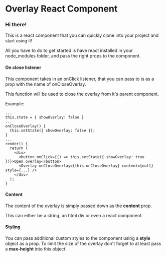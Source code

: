 # Overlay React Component



### Hi there!

This is a react component that you can quickly clone into your project and start using it!

All you have to do to get started is have react installed in your node_modules folder, and pass the right props to the component.

#### On close listener

This component takes in an onClick listener, that you can pass to is as a prop with the name of onCloseOverlay.

This function will be used to close the overlay from it's parent component.

Example:

```
...
this.state = { showOverlay: false }
...
onCloseOverlay() {
  this.setState({ showOverlay: false });
}
...
render() {
  return (
    <div>
      <button onClick={() => this.setState({ showOverlay: true })}>Open overlay</button>
      <Overlay onCloseOverlay={this.onCloseOverlay} content={null} style={...} />
    </div>
  );
}
```



#### Content

The content of the overlay is simply passed down as the __content__ prop.

This can either be a string, an html div or even a react component.

#### Styling

You can pass additional custom styles to the component using a **style** object as a prop. To limit the size of the overlay don't forget to at least pass a **max-height** into this object.





